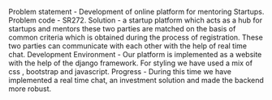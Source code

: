 Problem statement - Development of online platform for mentoring Startups.
Problem code - SR272.
Solution - a startup platform which acts as a hub for startups and mentors these two parties are matched on the basis of common criteria which is obtained during the process of registration. These two parties can communicate with each other with the help of real time chat.
Development Environment - Our platform is implemented as a website with the help of the django framework. For styling we have used a mix of css , bootstrap and javascript.
Progress - During this time we have implemented a real time chat, an investment solution and made the backend more robust.
